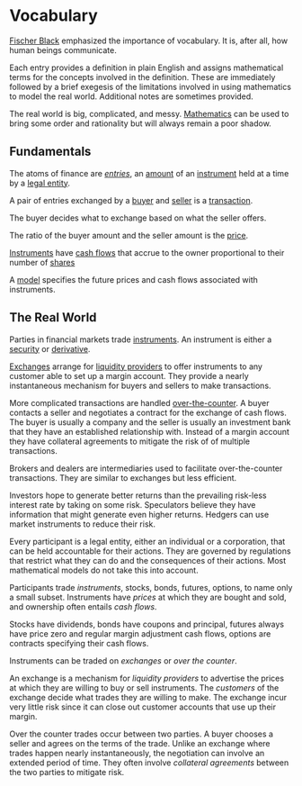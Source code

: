 # Vocabulary 

[Fischer Black](https://en.wikipedia.org/wiki/Fischer_Black)
emphasized the importance of vocabulary.
It is, after all, how human beings communicate.

Each entry provides a definition in plain English and assigns mathematical
terms for the concepts involved in the definition. These are immediately
followed by a brief exegesis of the limitations involved in using
mathematics to model the real world. Additional notes are sometimes
provided.

The real world is big, complicated, and messy.
[Mathematics](mathematics.md) can be used to bring some order
and rationality but will always remain a poor shadow.

## Fundamentals

The atoms of finance are [_entries_](entry.md),
an [amount](amount.md) of an [instrument](instrument.md) held
at a time by a [legal entity](legal_endity.md).

A pair of entries exchanged by a [buyer](buyer.md) and [seller](seller.md)
is a [transaction](transaction.md).

The buyer decides what to exchange based on what the seller offers.

The ratio of the buyer amount and the seller amount is the
[price](price.md).

[Instruments](instrument.md) have [cash flows](cash_flow.md) that
accrue to the owner proportional to their number of [shares](share.md)

<!-- [stocks](stock.md) have dividends, [bonds](bond.md) have coupons,
[futures](futures.md) have margin adjustments.  -->

A [model](model.md) specifies the
future prices and cash flows associated with instruments.

<!-- (who, what, when, where, why) -->

## The Real World

Parties in financial markets trade [instruments](instrument.md).
An instrument is either a [security](security.md) or [derivative](derivative.md).

[Exchanges](exchange.md) arrange for [liquidity
providers](liquidity_provider.md) to offer instruments to any customer
able to set up a margin account.  They provide a nearly instantaneous
mechanism for buyers and sellers to make transactions.

More complicated transactions are handled [over-the-counter](otd.md).
A buyer contacts a seller and negotiates a contract for the
exchange of cash flows. The buyer is usually a company and
the seller is usually an investment bank that they have an
established relationship with. Instead of a margin account
they have collateral agreements to mitigate the risk of
of multiple transactions.

Brokers and dealers are intermediaries used to facilitate
over-the-counter transactions. They are similar to exchanges
but less efficient.

Investors hope to generate better returns than the prevailing risk-less
interest rate by taking on some risk.  Speculators believe they have
information that might generate even higher returns. Hedgers can use
market instruments to reduce their risk.

Every participant is a legal entity, either an individual or a
corporation, that can be held accountable for their actions. They
are governed by regulations that restrict what they can do and the
consequences of their actions. Most mathematical models do not take
this into account. 

Participants trade _instruments_, stocks, bonds, futures, options, to
name only a small subset. Instruments have _prices_ at which they are
bought and sold, and ownership often entails _cash flows_.

Stocks have dividends, bonds have coupons and principal, futures always
have price zero and regular margin adjustment cash flows,
options are contracts specifying their cash flows.

Instruments can be traded on _exchanges_ or _over the counter_.

An exchange is a mechanism for _liquidity providers_ to advertise
the prices at which they are willing to buy or sell instruments.
The _customers_ of the exchange decide what trades they are willing
to make. The exchange incur very little risk since it can close
out customer accounts that use up their margin.

Over the counter trades occur between two parties. A buyer chooses
a seller and agrees on the terms of the trade. Unlike an exchange
where trades happen nearly instantaneously, the negotiation can
involve an extended period of time. They often involve _collateral
agreements_ between the two parties to mitigate risk.
